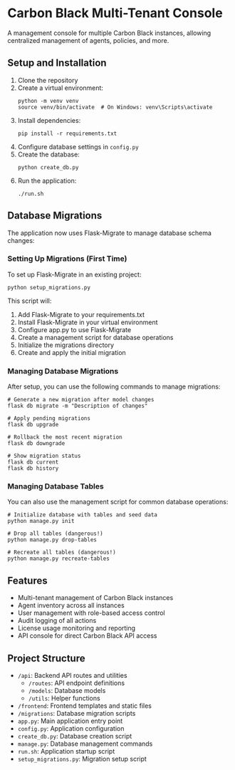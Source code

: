 # Carbon Black Multi-Tenant Console

A management console for multiple Carbon Black instances, allowing centralized management of agents, policies, and more.

## Setup and Installation

1. Clone the repository
2. Create a virtual environment:
   ```
   python -m venv venv
   source venv/bin/activate  # On Windows: venv\Scripts\activate
   ```
3. Install dependencies:
   ```
   pip install -r requirements.txt
   ```
4. Configure database settings in `config.py`
5. Create the database:
   ```
   python create_db.py
   ```
6. Run the application:
   ```
   ./run.sh
   ```

## Database Migrations

The application now uses Flask-Migrate to manage database schema changes:

### Setting Up Migrations (First Time)

To set up Flask-Migrate in an existing project:

```
python setup_migrations.py
```

This script will:
1. Add Flask-Migrate to your requirements.txt
2. Install Flask-Migrate in your virtual environment
3. Configure app.py to use Flask-Migrate
4. Create a management script for database operations
5. Initialize the migrations directory
6. Create and apply the initial migration

### Managing Database Migrations

After setup, you can use the following commands to manage migrations:

```
# Generate a new migration after model changes
flask db migrate -m "Description of changes"

# Apply pending migrations
flask db upgrade

# Rollback the most recent migration
flask db downgrade

# Show migration status
flask db current
flask db history
```

### Managing Database Tables

You can also use the management script for common database operations:

```
# Initialize database with tables and seed data
python manage.py init

# Drop all tables (dangerous!)
python manage.py drop-tables

# Recreate all tables (dangerous!)
python manage.py recreate-tables
```

## Features

- Multi-tenant management of Carbon Black instances
- Agent inventory across all instances
- User management with role-based access control
- Audit logging of all actions
- License usage monitoring and reporting
- API console for direct Carbon Black API access

## Project Structure

- `/api`: Backend API routes and utilities
  - `/routes`: API endpoint definitions
  - `/models`: Database models
  - `/utils`: Helper functions
- `/frontend`: Frontend templates and static files
- `/migrations`: Database migration scripts
- `app.py`: Main application entry point
- `config.py`: Application configuration
- `create_db.py`: Database creation script
- `manage.py`: Database management commands
- `run.sh`: Application startup script
- `setup_migrations.py`: Migration setup script 